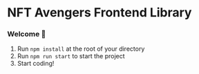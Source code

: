 # NFT Avengers Frontend Library

### **Welcome 👋**

1. Run `npm install` at the root of your directory
2. Run `npm run start` to start the project
3. Start coding!

